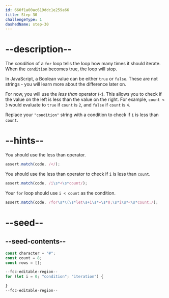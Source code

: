 ```yaml
---
id: 660f1a00ac619ddc1e259a66
title: Step 30
challengeType: 1
dashedName: step-30
---
```


# --description--

The <dfn>condition</dfn> of a `for` loop tells the loop how many times it should iterate. When the `condition` becomes true, the loop will stop.

In JavaScript, a Boolean value can be either `true` or `false`. These are not strings - you will learn more about the difference later on.

For now, you will use the <dfn>less than</dfn> operator (`<`). This allows you to check if the value on the left is less than the value on the right. For example, `count < 3` would evaluate to `true` if `count` is `2`, and `false` if `count` is `4`.

Replace your `"condition"` string with a condition to check if `i` is less than `count`.

# --hints--

You should use the less than operator.

```js
assert.match(code, /</);
```

You should use the less than operator to check if `i` is less than `count`.

```js
assert.match(code, /i\s*<\s*count/);
```

Your `for` loop should use `i < count` as the condition.

```js
assert.match(code, /for\s*\(\s*let\s+i\s*=\s*0;\s*i\s*<\s*count;/);
```

# --seed--

## --seed-contents--

```js
const character = "#";
const count = 8;
const rows = [];

--fcc-editable-region--
for (let i = 0; "condition"; "iteration") {

}
--fcc-editable-region--
```

